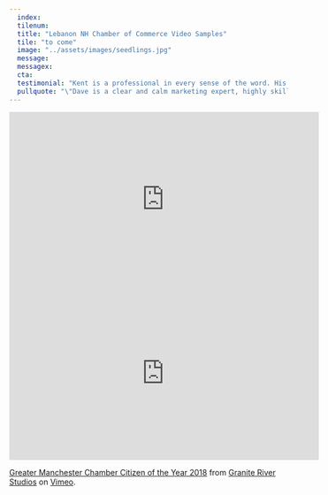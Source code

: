 ```yaml
---
  index:
  tilenum:
  title: "Lebanon NH Chamber of Commerce Video Samples"
  tile: "to come"
  image: "../assets/images/seedlings.jpg"
  message:
  messagex:
  cta:
  testimonial: "Kent is a professional in every sense of the word. His talent, work ethic and ability to capture the heart of a message is complimented by his wonderful personality.\"<br /><span>— Katleen Russ, <br />Director of Development, American Heart Association</span>"
  pullquote: "\"Dave is a clear and calm marketing expert, highly skilled in asking the important questions and offering solutions that have revolutionized our ability for us to sell more of what we offer.\"<br /><span>— Lisa Vallejo Sorenson, <br />Communications Director, Upper Valley Aquatic Center</span>"
---
```


<div>
<iframe src="https://www.youtube.com/embed/v5v5yBDlYHQ?byline=0" width="560" height="315" frameborder="0" allow="autoplay; encrypted-media" allowfullscreen modestbranding="1"  title="false" ></iframe>
<iframe src="https://player.vimeo.com/video/287326991" width="560" height="315" frameborder="0" webkitallowfullscreen mozallowfullscreen allowfullscreen></iframe>
<p><a href="https://vimeo.com/287326991">Greater Manchester Chamber Citizen of the Year 2018</a> from <a href="https://vimeo.com/graniteriver">Granite River Studios</a> on <a href="https://vimeo.com">Vimeo</a>.</p>

</div>
